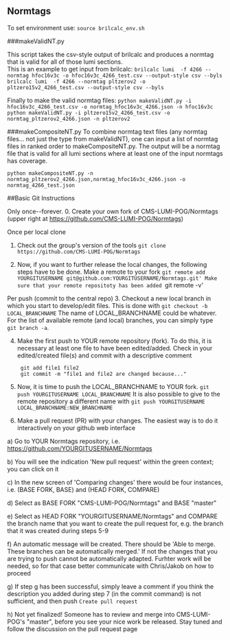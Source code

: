 ## Normtags

To set environment use:
   `source brilcalc_env.sh`

###makeValidNT.py

This script takes the csv-style output of brilcalc and produces a normtag that is valid for all of those lumi sections.  
This is an example to get input from brilcalc:
   `brilcalc lumi  -f 4266 --normtag hfoc16v3c -o hfoc16v3c_4266_test.csv --output-style csv --byls`
   `brilcalc lumi  -f 4266 --normtag pltzerov2 -o pltzero15v2_4266_test.csv --output-style csv --byls`
   
Finally to make the valid normtag files:
   `python makeValidNT.py -i hfoc16v3c_4266_test.csv -o normtag_hfoc16v3c_4266.json -n hfoc16v3c`
   `python makeValidNT.py -i pltzero15v2_4266_test.csv -o normtag_pltzerov2_4266.json -n pltzerov2`

###makeCompositeNT.py
To combine normtag text files (any normtag files... not just the type from makeValidNT), one can input a 
list of normtag files in ranked order to makeCompositeNT.py.  The output will be a normtag file that 
is valid for all lumi sections where at least one of the input normtags has coverage.

   `python makeCompositeNT.py -n normtag_pltzerov2_4266.json,normtag_hfoc16v3c_4266.json -o normtag_4266_test.json`



##Basic Git Instructions

Only once--forever.
0. Create your own fork of CMS-LUMI-POG/Normtags (upper right at https://github.com/CMS-LUMI-POG/Normtags)  

Once per local clone
1. Check out the group's version of the tools
    `git clone https://github.com/CMS-LUMI-POG/Normtags`

2. Now, if you want to further release the local changes, the following steps have to be done. Make a remote to your fork 
   `git remote add YOURGITUSERNAME git@github.com:YOURGITUSERNAME/Normtags.git'
   Make sure that your remote repositoty has been added
   `git remote -v'

Per push (commit to the central repo)
3. Checkout a new local branch in which you start to develop/edit files. This is done with
   `git checkout -b LOCAL_BRANCHNAME`
   The name of LOCAL_BRANCHNAME could be whatever. For the list of available remote (and local) branches, you can simply type `git branch -a`.

4. Make the first push to YOUR remote repository (fork).  To do this, it is necessary at least one file to have been edited/added. Check in your edited/created file(s) and commit with a descriptive comment 
   ```
    git add file1 file2  
    git commit -m "file1 and file2 are changed because..." 
   ```	  
5. Now, it is time to push the LOCAL_BRANCHNAME to YOUR fork.
    `git push YOURGITUSERNAME LOCAL_BRANCHNAME`
    It is also possible to give to the remote repository a different name with
    `git push YOURGITUSERNAME LOCAL_BRANCHNAME:NEW_BRANCHNAME`

6. Make a pull request (PR) with your changes. The easiest way is to do it interactively on your github web interface
  
  a) Go to YOUR Normtags repository, i.e. https://github.com/YOURGITUSERNAME/Normtags
  
  b) You will see the indication 'New pull request' within the green context; you can click on it
  
  c) In the new screen of 'Comparing changes' there would be four instances, i.e. (BASE FORK, BASE) and (HEAD FORK, COMPARE)
  
  d) Select as BASE FORK "CMS-LUMI-POG/Normtags" and BASE "master"
  
  e) Select as HEAD FORK "YOURGITUSERNAME/Normtags" and COMPARE the branch name that you want to create the pull request for, e.g. the branch that it was created during steps 5-9
  
  f) An automatic message will be created. There should be 'Able to merge. These branches can be automatically merged.' If not the changes that you are trying to push cannot be automatically adapted. Furhter work will be needed, so for that case better communicate with Chris/Jakob on how to proceed
  
  g) If step g has been successful, simply leave a comment if you think the description you added during step 7 (in the commit command) is not sufficient, and then push 
  `Create pull request`
  
  h) Not yet finalized! Someone has to review and merge into CMS-LUMI-POG's "master", before you see your nice work be released. Stay tuned and follow the discussion on the pull request page




